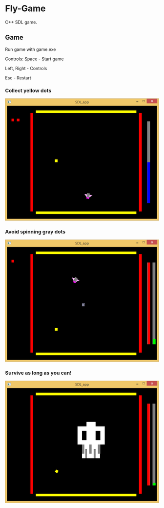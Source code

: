 # Fly-Game
C++ SDL game.

## Game
Run game with game.exe

Controls:
Space - Start game

Left, Right - Controls

Esc - Restart

### Collect yellow dots 
![alt text](https://raw.githubusercontent.com/Wiklos/Fly-Game/master/png/1.png)

### Avoid spinning gray dots
![alt text](https://raw.githubusercontent.com/Wiklos/Fly-Game/master/png/2.png)

### Survive as long as you can!
![alt text](https://raw.githubusercontent.com/Wiklos/Fly-Game/master/png/3.png)
